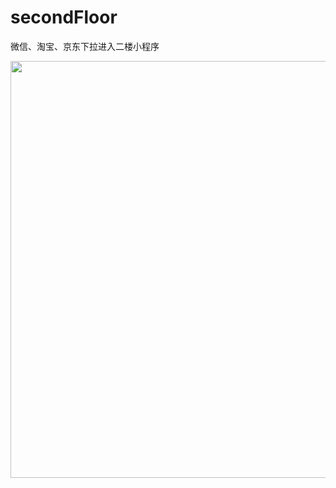 # secondFloor
微信、淘宝、京东下拉进入二楼小程序

<img src="https://img.souche.com/bolt/U-AI-q9sDqKi9tv22FP5t/RPReplay_Final1688220512.2023-07-01%2022_10_54.gif" witdth="375" height="667">
